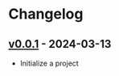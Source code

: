 # Changelog

## [v0.0.1](https://github.com/kai2nenobu/convert-teams-wiki/commits/v0.0.1) - 2024-03-13

- Initialize a project
